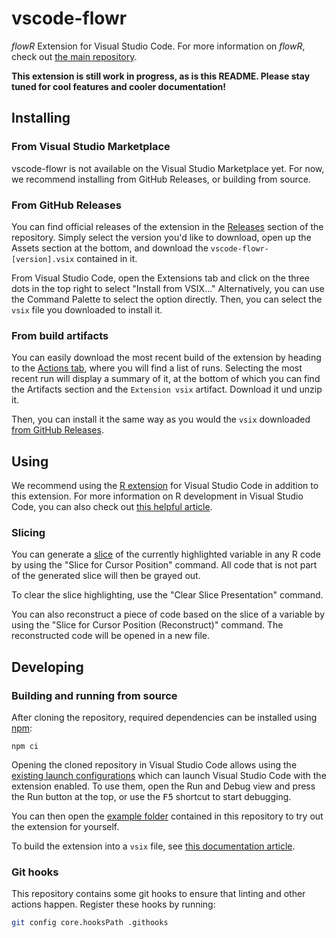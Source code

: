 # vscode-flowr
*flowR* Extension for Visual Studio Code. For more information on *flowR*, check out [the main repository](https://github.com/Code-Inspect/flowr).

**This extension is still work in progress, as is this README. Please stay tuned for cool features and cooler documentation!**

## Installing

### From Visual Studio Marketplace
vscode-flowr is not available on the Visual Studio Marketplace yet. For now, we recommend installing from GitHub Releases, or building from source.

### From GitHub Releases
You can find official releases of the extension in the [Releases](https://github.com/Code-Inspect/vscode-flowr/releases) section of the repository. Simply select the version you'd like to download, open up the Assets section at the bottom, and download the `vscode-flowr-[version].vsix` contained in it.

From Visual Studio Code, open the Extensions tab and click on the three dots in the top right to select "Install from VSIX..." Alternatively, you can use the Command Palette to select the option directly. Then, you can select the `vsix` file you downloaded to install it.

### From build artifacts
You can easily download the most recent build of the extension by heading to the [Actions tab](https://github.com/Code-Inspect/vscode-flowr/actions/workflows/package.yml), where you will find a list of runs. Selecting the most recent run will display a summary of it, at the bottom of which you can find the Artifacts section and the `Extension vsix` artifact. Download it und unzip it.

Then, you can install it the same way as you would the `vsix` downloaded [from GitHub Releases](#from-github-releases).

## Using

We recommend using the [R extension](https://marketplace.visualstudio.com/items?itemName=REditorSupport.r) for Visual Studio Code in addition to this extension. For more information on R development in Visual Studio Code, you can also check out [this helpful article](https://code.visualstudio.com/docs/languages/r).

### Slicing
You can generate a [slice](https://github.com/Code-Inspect/flowr/wiki/Terminology#program-slice) of the currently highlighted variable in any R code by using the "Slice for Cursor Position" command. All code that is not part of the generated slice will then be grayed out.

To clear the slice highlighting, use the "Clear Slice Presentation" command.

You can also reconstruct a piece of code based on the slice of a variable by using the "Slice for Cursor Position (Reconstruct)" command. The reconstructed code will be opened in a new file.

## Developing

### Building and running from source
After cloning the repository, required dependencies can be installed using [npm](https://www.npmjs.com/):
```
npm ci
```

Opening the cloned repository in Visual Studio Code allows using the [existing launch configurations](https://github.com/Code-Inspect/vscode-flowr/blob/main/.vscode/launch.json) which can launch Visual Studio Code with the extension enabled. To use them, open the Run and Debug view and press the Run button at the top, or use the <kbd>F5</kbd> shortcut to start debugging.

You can then open the [example folder](https://github.com/Code-Inspect/vscode-flowr/tree/main/example) contained in this repository to try out the extension for yourself.

To build the extension into a `vsix` file, see [this documentation article](https://code.visualstudio.com/api/working-with-extensions/publishing-extension).

### Git hooks
This repository contains some git hooks to ensure that linting and other actions happen. Register these hooks by running:
```sh
git config core.hooksPath .githooks
```
